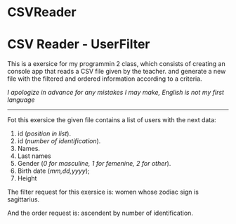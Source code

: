 # CSVReader

# CSV Reader - UserFilter

This is a exersice for my programmin 2 class, which consists of creating an console app that reads a CSV file given by the teacher.
and generate a new file with the filtered and ordered information according to a criteria.

*I apologize in advance for any mistakes I may make, English is not my first language*

------------------------------------------------------------------------------

Fot this exersice the given file contains a list of users with the next data:

1. id (_position in list_).
2. id (_number of identification_).
3. Names.
4. Last names
5. Gender (_0 for masculine, 1 for femenine, 2 for other_).
6. Birth date (_mm,dd,yyyy_);
7. Height

The filter request for this exersice is: women whose zodiac sign is sagittarius.

And the order request is: ascendent by number of identification.
